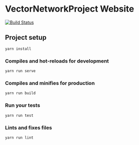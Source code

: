 # VectorNetworkProject Website
[![Build Status](https://travis-ci.com/VectorNetworkProject/Website-Materialize.svg?branch=master)](https://travis-ci.com/VectorNetworkProject/Website-Materialize)
## Project setup
```
yarn install
```

### Compiles and hot-reloads for development
```
yarn run serve
```

### Compiles and minifies for production
```
yarn run build
```

### Run your tests
```
yarn run test
```

### Lints and fixes files
```
yarn run lint
```
